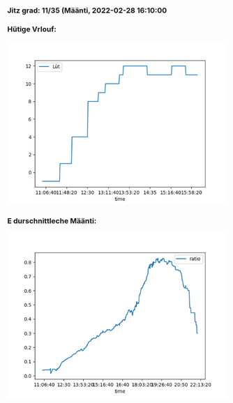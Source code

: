 ### Jitz grad: 11/35 (Määnti, 2022-02-28 16:10:00

### Hütige Vrlouf:
![Graph](Today.png)

### E durschnittleche Määnti:
![Graph](Määnti.png)
